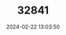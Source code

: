 ---
title: "32841"
category: "Santiria tomentosa"
draft: false
date: 2024-02-22 13:03:50
languages:
  Malay: ["Kambaioh"]
  Austronesian (Other): ["kelebunjau"]
  Iban: ["kembayau", "Meramang"]
  Indonesian: ["Kronong", "nyarum"]
---
